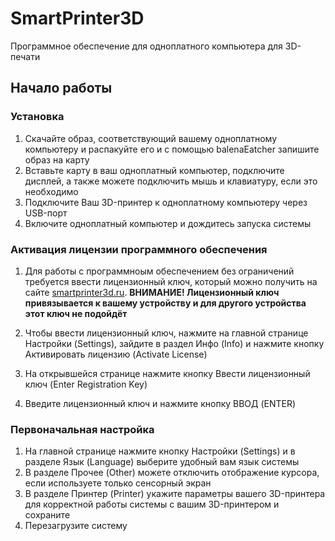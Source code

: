 # SmartPrinter3D

Программное обеспечение для одноплатного компьютера для 3D-печати

## Начало работы

### Установка

1. Скачайте образ, соответствующий вашему одноплатному компьютеру и распакуйте его и с помощью balenaEatcher запишите образ на карту
1. Вставьте карту в ваш одноплатный компьютер, подключите дисплей, а также можете подключить мышь и клавиатуру, если это необходимо
1. Подключите Ваш 3D-принтер к одноплатному компьютеру через USB-порт
1. Включите одноплатный компьютер и дождитесь запуска системы

### Активация лицензии программного обеспечения
1. Для работы с программноым обеспечением без ограничений требуется ввести лицензионный ключ, который можно получить на сайте [smartprinter3d.ru](https://smartprinter3d.ru). **ВНИМАНИЕ! Лицензионный ключ привязывается к вашему устройству и для другого устройства этот ключ не подойдёт**

1. Чтобы ввести лицензионный ключ, нажмите на главной странице Настройки (Settings), зайдите в раздел Инфо (Info) и нажмите кнопку Активировать лицензию (Activate License)
1. На открывшейся странице нажмите кнопку Ввести лицензионный ключ (Enter Registration Key)
1. Введите лицензионный ключ и нажмите кнопку ВВОД (ENTER)

### Первоначальная настройка
1. На главной странице нажмите кнопку Настройки (Settings) и в разделе Язык (Language) выберите удобный вам язык системы
1. В разделе Прочее (Other) можете отключить отображение курсора, если используете только сенсорный экран
1. В разделе Принтер (Printer) укажите параметры вашего 3D-принтера для корректной работы системы с вашим 3D-принтером и сохраните
1. Перезагрузите систему
